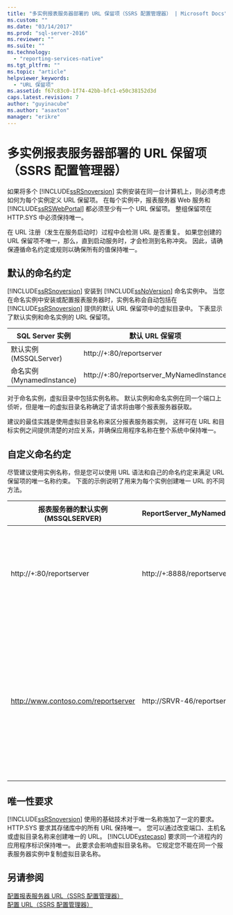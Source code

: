 ```yaml
---
title: "多实例报表服务器部署的 URL 保留项（SSRS 配置管理器） | Microsoft Docs"
ms.custom: ""
ms.date: "03/14/2017"
ms.prod: "sql-server-2016"
ms.reviewer: ""
ms.suite: ""
ms.technology: 
  - "reporting-services-native"
ms.tgt_pltfrm: ""
ms.topic: "article"
helpviewer_keywords: 
  - "URL 保留项"
ms.assetid: f67c83c0-1f74-42bb-bfc1-e50c38152d3d
caps.latest.revision: 7
author: "guyinacube"
ms.author: "asaxton"
manager: "erikre"
---
```

# 多实例报表服务器部署的 URL 保留项（SSRS 配置管理器）
  如果将多个 [!INCLUDE[ssRSnoversion](../../includes/ssrsnoversion-md.md)] 实例安装在同一台计算机上，则必须考虑如何为每个实例定义 URL 保留项。 在每个实例中，报表服务器 Web 服务和 [!INCLUDE[ssRSWebPortal](../../includes/ssrswebportal.md)] 都必须至少有一个 URL 保留项。 整组保留项在 HTTP.SYS 中必须保持唯一。  
  
 在 URL 注册（发生在服务启动时）过程中会检测 URL 是否重复。 如果您创建的 URL 保留项不唯一，那么，直到启动服务时，才会检测到名称冲突。 因此，请确保遵循命名约定或规则以确保所有的值保持唯一。  
  
## 默认的命名约定  
 [!INCLUDE[ssRSnoversion](../../includes/ssrsnoversion-md.md)] 安装到 [!INCLUDE[ssNoVersion](../../includes/ssnoversion-md.md)] 命名实例中。 当您在命名实例中安装或配置报表服务器时，实例名称会自动包括在 [!INCLUDE[ssRSnoversion](../../includes/ssrsnoversion-md.md)] 提供的默认 URL 保留项中的虚拟目录中。 下表显示了默认实例和命名实例的 URL 保留项。  
  
|SQL Server 实例|默认 URL 保留项|  
|-------------------------|-----------------------------|  
|默认实例 (MSSQLServer)|http://+:80/reportserver|  
|命名实例 (MynamedInstance)|http://+:80/reportserver_MyNamedInstance|  
  
 对于命名实例，虚拟目录中包括实例名称。 默认实例和命名实例在同一个端口上侦听，但是唯一的虚拟目录名称确定了请求将由哪个报表服务器获取。  
  
 建议的最佳实践是使用虚拟目录名称来区分报表服务器实例， 这样可在 URL 和目标实例之间提供清楚的对应关系，并确保应用程序名称在整个系统中保持唯一。  
  
## 自定义命名约定  
 尽管建议使用实例名称，但是您可以使用 URL 语法和自己的命名约定来满足 URL 保留项的唯一名称约束。 下面的示例说明了用来为每个实例创建唯一 URL 的不同方法。  
  
|报表服务器的默认实例 (MSSQLSERVER)|ReportServer_MyNamedInstance|唯一性|  
|----------------------------------------------------|-----------------------------------|----------------|  
|http://+:80/reportserver|http://+:8888/reportserver|每个实例都在一个不同的端口上侦听。|  
|http://www.contoso.com/reportserver|http://SRVR-46/reportserver|每个实例都对应不同的服务器名称（完全限定域名和计算机名称）。|  
  
## 唯一性要求  
 [!INCLUDE[ssRSnoversion](../../includes/ssrsnoversion-md.md)] 使用的基础技术对于唯一名称施加了一定的要求。 HTTP.SYS 要求其存储库中的所有 URL 保持唯一。 您可以通过改变端口、主机名或虚拟目录名称来创建唯一的 URL。 [!INCLUDE[vstecasp](../../includes/vstecasp-md.md)] 要求同一个进程内的应用程序标识保持唯一。 此要求会影响虚拟目录名称。 它规定您不能在同一个报表服务器实例中复制虚拟目录名称。  
  
## 另请参阅  
 [配置报表服务器 URL（SSRS 配置管理器）](../../reporting-services/install-windows/configure-report-server-urls-ssrs-configuration-manager.md)   
 [配置 URL（SSRS 配置管理器）](../../reporting-services/install-windows/configure-a-url-ssrs-configuration-manager.md)  
  
  